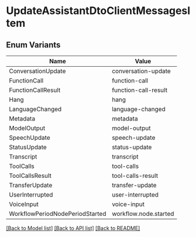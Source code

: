 # UpdateAssistantDtoClientMessagesItem

## Enum Variants

| Name | Value |
|---- | -----|
| ConversationUpdate | conversation-update |
| FunctionCall | function-call |
| FunctionCallResult | function-call-result |
| Hang | hang |
| LanguageChanged | language-changed |
| Metadata | metadata |
| ModelOutput | model-output |
| SpeechUpdate | speech-update |
| StatusUpdate | status-update |
| Transcript | transcript |
| ToolCalls | tool-calls |
| ToolCallsResult | tool-calls-result |
| TransferUpdate | transfer-update |
| UserInterrupted | user-interrupted |
| VoiceInput | voice-input |
| WorkflowPeriodNodePeriodStarted | workflow.node.started |


[[Back to Model list]](../README.md#documentation-for-models) [[Back to API list]](../README.md#documentation-for-api-endpoints) [[Back to README]](../README.md)


